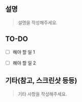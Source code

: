 ## 설명
> 설명을 작성해주세요.


## TO-DO
- [ ] 해야 할 일 1  
- [ ] 해야 할 일 2


## 기타(참고, 스크린샷 등등)
> 기타 사항을 작성해주세요.
